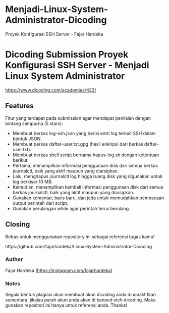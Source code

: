# Menjadi-Linux-System-Administrator-Dicoding
Proyek Konfigurasi SSH Server - Fajar Hardeka

# Dicoding Submission Proyek Konfigurasi SSH Server - Menjadi Linux System Administrator
https://www.dicoding.com/academies/423/

## Features
Fitur yang terdapat pada submission agar mendapat penilaian dengan bintang sempurna (5 stars):

- Membuat berkas log-ssh.json yang berisi entri log terkait SSH dalam bentuk JSON.
- Membuat berkas daftar-user.txt.gpg (hasil enkripsi dari berkas daftar-user.txt).
- Membuat berkas shell script bernama hapus-log.sh dengan ketentuan berikut.
- Pertama, menampilkan informasi penggunaan disk dari semua berkas journalctl, baik yang aktif maupun yang diarsipkan.
- Lalu, menghapus journalctl log hingga ruang disk yang digunakan untuk log berkisar 10 MB.
- Kemudian, menampilkan kembali informasi penggunaan disk dari semua berkas journalctl, baik yang aktif maupun yang diarsipkan.
- Gunakan komentar, baris baru, dan jeda untuk memudahkan pembacaan output perintah dari script.
- Gunakan perulangan while agar perintah terus berulang.
  
## Closing
Bebas untuk menggunakan repository ini sebagai referensi tugas kamu!
<p>https://github.com/fajarhardeka/Linux-System-Administrator-Dicoding</p>

### Author
Fajar Hardeka (https://instagram.com/fajarhardeka)

### Notes
Segala bentuk plagiasi akan membuat akun dicoding anda dinonaktifkan sementara, jikalau parah akun anda akan di banned oleh dicoding. Maka gunakan repositori ini hanya untuk referensi anda. Thanks!
